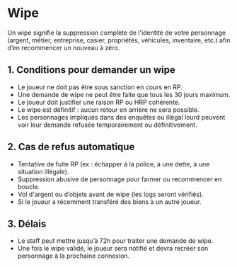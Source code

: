 # Wipe
Un wipe signifie la suppression complète de l'identité de votre personnage (argent, métier, entreprise, casier, propriétés, véhicules, inventaire, etc.) afin d’en recommencer un nouveau à zéro.

## 1. Conditions pour demander un wipe
- Le joueur ne doit pas être sous sanction en cours en RP.
- Une demande de wipe ne peut être faite que tous les 30 jours maximum.
- Le joueur doit justifier une raison RP ou HRP cohérente.
- Le wipe est définitif : aucun retour en arrière ne sera possible.
- Les personnages impliqués dans des enquêtes ou illégal lourd peuvent voir leur demande refusée temporairement ou définitivement.

## 2. Cas de refus automatique
- Tentative de fuite RP (ex : échapper à la police, à une dette, à une situation illégale).
- Suppression abusive de personnage pour farmer ou recommencer en boucle.
- Vol d'argent ou d’objets avant de wipe (les logs seront vérifiés).
- Si le joueur a récemment transféré des biens à un autre joueur.

## 3. Délais
- Le staff peut mettre jusqu’à 72h pour traiter une demande de wipe.
- Une fois le wipe validé, le joueur sera notifié et devra recréer son personnage à la prochaine connexion.
